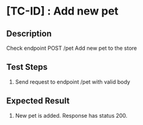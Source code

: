 # [TC-ID] : Add new pet

## Description

Check endpoint POST /pet Add new pet to the store

## Test Steps

1. Send request to endpoint /pet with valid body

## Expected Result

1. New pet is added. Response has status 200.
